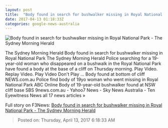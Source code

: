 ```yaml
---
layout: post
title:  "Body found in search for bushwalker missing in Royal National Park - The Sydney Morning Herald"
date: 2017-04-13 01:18:33Z
categories: google-news-australia
---
```


![Body found in search for bushwalker missing in Royal National Park - The Sydney Morning Herald](http://www.smh.com.au/content/dam/images/g/v/k/4/x/d/image.related.articleLeadwide.620x349.gvk20j.png/1492052242935.jpg)

The Sydney Morning Herald Body found in search for bushwalker missing in Royal National Park The Sydney Morning Herald Police searching for a 19-year-old woman who disappeared on a bushwalk in the Royal National Park have found a body at the base of a cliff on Thursday morning. Play Video. Replay Video. Play Video Don't Play ... Body found at bottom of cliff NEWS.com.au Police find body of 19yo woman who went missing in Royal National Park ABC Online Body of 19-year-old bushwalker found at NSW cliff base SBS 9news.com.au - Yahoo7 News - Sky News Australia - Ten Eyewitness News all 17 news articles »


Full story on F3News: [Body found in search for bushwalker missing in Royal National Park - The Sydney Morning Herald](http://www.f3nws.com/n/gVhNeD)

> Posted on: Thursday, April 13, 2017 6:18:33 AM
